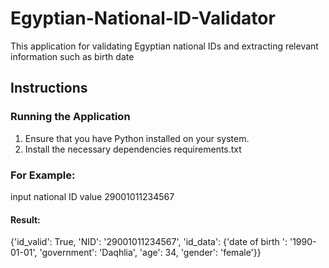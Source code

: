 ﻿# Egyptian-National-ID-Validator
This application for validating Egyptian national IDs and extracting relevant information such as birth date

## Instructions
### Running the Application

1. Ensure that you have Python installed on your system.
2. Install the necessary dependencies requirements.txt

### For Example:
input national ID value 29001011234567

#### Result:
{'id_valid': True, 'NID': '29001011234567', 'id_data': {'date of birth ': '1990-01-01', 'government': 'Daqhlia', 'age': 34, 'gender': 'female'}}
